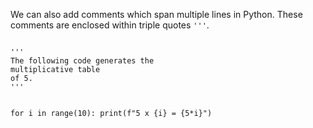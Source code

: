 We can also add comments which span multiple lines in Python. These comments are enclosed within triple quotes `'''`.

<Editor lang="python">
<code>
'''
The following code generates the
multiplicative table
of 5.
'''

for i in range(10):
  print(f"5 x {i} = {5*i}")
</code>
</Editor>
